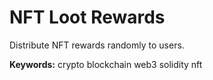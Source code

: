# NFT Loot Rewards

Distribute NFT rewards randomly to users.

**Keywords:** crypto blockchain web3 solidity nft
